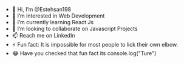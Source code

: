 - 👋 Hi, I’m @Estehsan198
- 👀 I’m interested in Web Development
- 🌱 I’m currently learning React Js
- 💞️ I’m looking to collaborate on Javascript Projects
- 📫 Reach me on LinkedIn
- ⚡ Fun fact: It is impossible for most people to lick their own elbow.
- 😂 Have you checked that fun fact its console.log("Ture")


